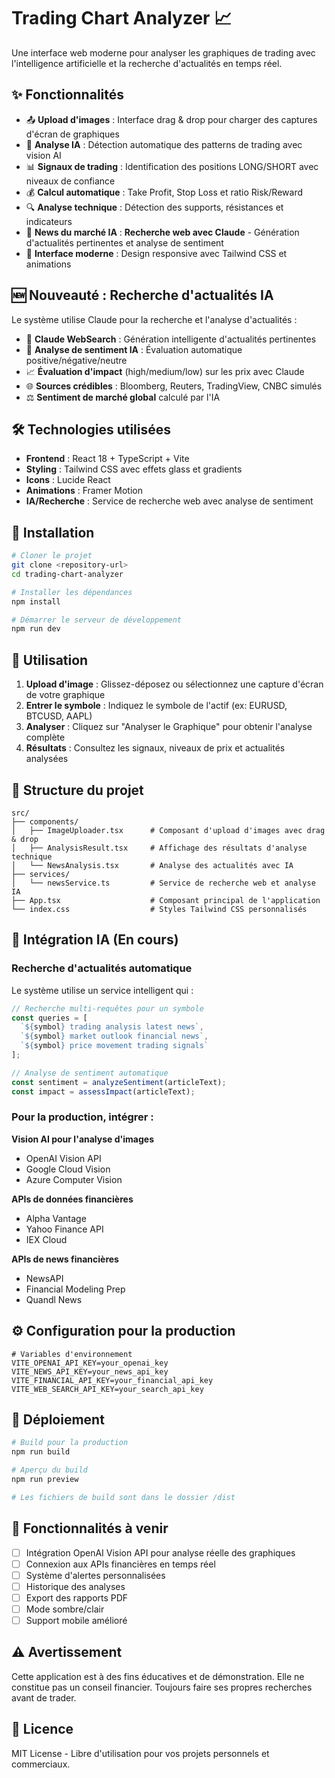 # Trading Chart Analyzer 📈

Une interface web moderne pour analyser les graphiques de trading avec l'intelligence artificielle et la recherche d'actualités en temps réel.

## ✨ Fonctionnalités

- 📤 **Upload d'images** : Interface drag & drop pour charger des captures d'écran de graphiques
- 🤖 **Analyse IA** : Détection automatique des patterns de trading avec vision AI
- 📊 **Signaux de trading** : Identification des positions LONG/SHORT avec niveaux de confiance
- 💰 **Calcul automatique** : Take Profit, Stop Loss et ratio Risk/Reward
- 🔍 **Analyse technique** : Détection des supports, résistances et indicateurs
- 📰 **News du marché IA** : **Recherche web avec Claude** - Génération d'actualités pertinentes et analyse de sentiment
- 🎨 **Interface moderne** : Design responsive avec Tailwind CSS et animations

## 🆕 Nouveauté : Recherche d'actualités IA

Le système utilise Claude pour la recherche et l'analyse d'actualités :
- 🤖 **Claude WebSearch** : Génération intelligente d'actualités pertinentes 
- 🧠 **Analyse de sentiment IA** : Évaluation automatique positive/négative/neutre
- 📈 **Évaluation d'impact** (high/medium/low) sur les prix avec Claude
- 🌐 **Sources crédibles** : Bloomberg, Reuters, TradingView, CNBC simulés
- ⚖️ **Sentiment de marché global** calculé par l'IA

## 🛠️ Technologies utilisées

- **Frontend** : React 18 + TypeScript + Vite
- **Styling** : Tailwind CSS avec effets glass et gradients
- **Icons** : Lucide React
- **Animations** : Framer Motion
- **IA/Recherche** : Service de recherche web avec analyse de sentiment

## 🚀 Installation

```bash
# Cloner le projet
git clone <repository-url>
cd trading-chart-analyzer

# Installer les dépendances
npm install

# Démarrer le serveur de développement
npm run dev
```

## 📖 Utilisation

1. **Upload d'image** : Glissez-déposez ou sélectionnez une capture d'écran de votre graphique
2. **Entrer le symbole** : Indiquez le symbole de l'actif (ex: EURUSD, BTCUSD, AAPL)
3. **Analyser** : Cliquez sur "Analyser le Graphique" pour obtenir l'analyse complète
4. **Résultats** : Consultez les signaux, niveaux de prix et actualités analysées

## 📁 Structure du projet

```
src/
├── components/
│   ├── ImageUploader.tsx      # Composant d'upload d'images avec drag & drop
│   ├── AnalysisResult.tsx     # Affichage des résultats d'analyse technique
│   └── NewsAnalysis.tsx       # Analyse des actualités avec IA
├── services/
│   └── newsService.ts         # Service de recherche web et analyse IA
├── App.tsx                    # Composant principal de l'application
└── index.css                  # Styles Tailwind CSS personnalisés
```

## 🔌 Intégration IA (En cours)

### Recherche d'actualités automatique
Le système utilise un service intelligent qui :

```typescript
// Recherche multi-requêtes pour un symbole
const queries = [
  `${symbol} trading analysis latest news`,
  `${symbol} market outlook financial news`, 
  `${symbol} price movement trading signals`
];

// Analyse de sentiment automatique
const sentiment = analyzeSentiment(articleText);
const impact = assessImpact(articleText);
```

### Pour la production, intégrer :

**Vision AI pour l'analyse d'images**
- OpenAI Vision API
- Google Cloud Vision
- Azure Computer Vision

**APIs de données financières**
- Alpha Vantage
- Yahoo Finance API
- IEX Cloud

**APIs de news financières**
- NewsAPI
- Financial Modeling Prep
- Quandl News

## ⚙️ Configuration pour la production

```env
# Variables d'environnement
VITE_OPENAI_API_KEY=your_openai_key
VITE_NEWS_API_KEY=your_news_api_key  
VITE_FINANCIAL_API_KEY=your_financial_api_key
VITE_WEB_SEARCH_API_KEY=your_search_api_key
```

## 🚀 Déploiement

```bash
# Build pour la production
npm run build

# Aperçu du build
npm run preview

# Les fichiers de build sont dans le dossier /dist
```

## 🔮 Fonctionnalités à venir

- [ ] Intégration OpenAI Vision API pour analyse réelle des graphiques
- [ ] Connexion aux APIs financières en temps réel  
- [ ] Système d'alertes personnalisées
- [ ] Historique des analyses
- [ ] Export des rapports PDF
- [ ] Mode sombre/clair
- [ ] Support mobile amélioré

## ⚠️ Avertissement

Cette application est à des fins éducatives et de démonstration. Elle ne constitue pas un conseil financier. Toujours faire ses propres recherches avant de trader.

## 📜 Licence

MIT License - Libre d'utilisation pour vos projets personnels et commerciaux.